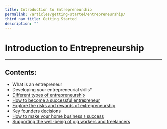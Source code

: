 ```yaml
---
title: Introduction to Entrepreneurship
permalink: /articles/getting-started/entrepreneurship/
third_nav_title: Getting Started
description: ""
---
```

# Introduction to Entrepreneurship
---

## Contents:

* What is an entrepreneur
* Developing your entrepreneurial skills*
* [Different types of entrepreneurship](/articles/getting-started/entrepreneurship/different-types)
* [How to become a successful entrepreneur](/articles/getting-started/entrepreneurship/successful-entrepreneur)
* [Explore the risks and rewards of entrepreneurship](/articles/getting-started/entrepreneurship/risks-rewards)
* Key founders decisions
* [How to make your home business a success](/articles/getting-started/entrepreneurship/home-business-success/)
* [Supporting the well-being of gig workers and freelancers](/articles/getting-started/entrepreneurship/wellbeing-gig-workers-freelancers/)